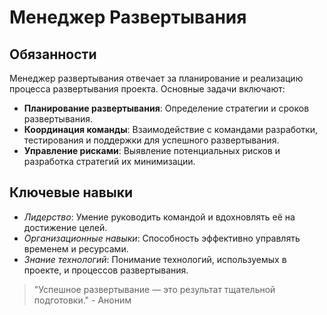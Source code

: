 # Менеджер Развертывания

## Обязанности

Менеджер развертывания отвечает за планирование и реализацию процесса развертывания проекта. Основные задачи включают:

- **Планирование развертывания**: Определение стратегии и сроков развертывания.
- **Координация команды**: Взаимодействие с командами разработки, тестирования и поддержки для успешного развертывания.
- **Управление рисками**: Выявление потенциальных рисков и разработка стратегий их минимизации.

## Ключевые навыки

- *Лидерство*: Умение руководить командой и вдохновлять её на достижение целей.
- *Организационные навыки*: Способность эффективно управлять временем и ресурсами.
- *Знание технологий*: Понимание технологий, используемых в проекте, и процессов развертывания.


> "Успешное развертывание — это результат тщательной подготовки." - Аноним

